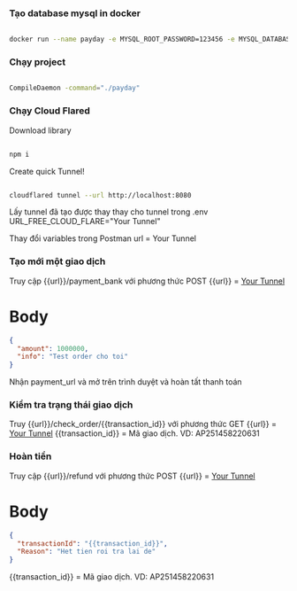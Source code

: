 ### Tạo database mysql in docker

```bash

docker run --name payday -e MYSQL_ROOT_PASSWORD=123456 -e MYSQL_DATABASE=payday -p 3309:3306 -d mysql

```

### Chạy project

```bash

CompileDaemon -command="./payday"

```

### Chạy Cloud Flared

Download library

```bash

npm i

```

Create quick Tunnel!

```bash

cloudflared tunnel --url http://localhost:8080

```

Lấy tunnel đã tạo được thay thay cho tunnel trong .env
URL_FREE_CLOUD_FLARE="Your Tunnel"

Thay đổi variables trong Postman
url = Your Tunnel

### Tạo mới một giao dịch

Truy cập {{url}}/payment_bank với phương thức POST
{{url}} = [Your Tunnel](#Chạy-Cloud-Flared)

# Body

```json
{
  "amount": 1000000,
  "info": "Test order cho toi"
}
```

Nhận payment_url và mở trên trình duyệt và hoàn tất thanh toán

### Kiểm tra trạng thái giao dịch

Truy {{url}}/check_order/{{transaction_id}} với phương thức GET
{{url}} = [Your Tunnel](#Chạy-Cloud-Flared)
{{transaction_id}} = Mã giao dịch. VD: AP251458220631

### Hoàn tiền

Truy cập {{url}}/refund với phương thức POST
{{url}} = [Your Tunnel](#Chạy-Cloud-Flared)

# Body

```json
{
  "transactionId": "{{transaction_id}}",
  "Reason": "Het tien roi tra lai de"
}
```

{{transaction_id}} = Mã giao dịch. VD: AP251458220631
